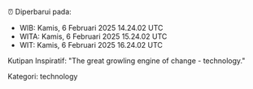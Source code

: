 ⏰ Diperbarui pada:
- WIB: Kamis, 6 Februari 2025 14.24.02 UTC
- WITA: Kamis, 6 Februari 2025 15.24.02 UTC
- WIT: Kamis, 6 Februari 2025 16.24.02 UTC

Kutipan Inspiratif:
"The great growling engine of change - technology."


Kategori: technology

